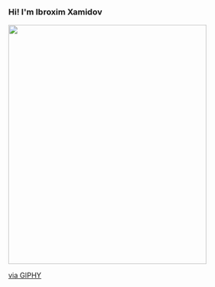 ### Hi! I'm Ibroxim Xamidov 
<img src="https://giphy.com/embed/AWNxDbtHGIJDW" width="398" height="480" frameBorder="0" class="giphy-embed" allowFullScreen></img><p><a href="https://giphy.com/gifs/watch-apple-alle-AWNxDbtHGIJDW">via GIPHY</a></p>
